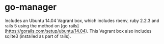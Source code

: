 # go-manager

Includes an Ubuntu 14.04 Vagrant box, which includes rbenv, ruby 2.2.3 and rails 5 using the method on [go rails] (https://gorails.com/setup/ubuntu/14.04). This Vagrant box also includes sqlite3 (installed as part of rails).
